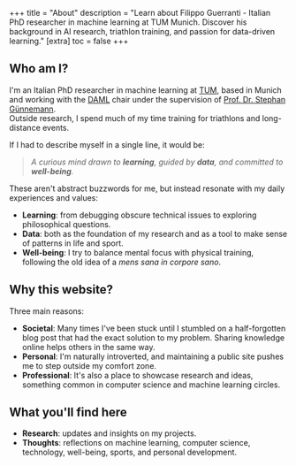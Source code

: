 +++
title = "About"
description = "Learn about Filippo Guerranti - Italian PhD researcher in machine learning at TUM Munich. Discover his background in AI research, triathlon training, and passion for data-driven learning."
[extra]
toc = false
+++

## Who am I?

I'm an Italian PhD researcher in machine learning at [TUM](https://www.tum.de), based in Munich and working with the [DAML](https://www.cs.cit.tum.de/daml) chair under the supervision of [Prof. Dr. Stephan Günnemann](https://www.cs.cit.tum.de/daml/guennemann/).  
Outside research, I spend much of my time training for triathlons and long-distance events.

If I had to describe myself in a single line, it would be:

> _A curious mind drawn to **learning**, guided by **data**, and committed to **well-being**._

These aren't abstract buzzwords for me, but instead resonate with my daily experiences and values:

- **Learning**: from debugging obscure technical issues to exploring philosophical questions.  
- **Data**: both as the foundation of my research and as a tool to make sense of patterns in life and sport.  
- **Well-being**: I try to balance mental focus with physical training, following the old idea of a _mens sana in corpore sano_.

## Why this website?

Three main reasons:  

- **Societal**: Many times I've been stuck until I stumbled on a half-forgotten blog post that had the exact solution to my problem. Sharing knowledge online helps others in the same way.  
- **Personal**: I'm naturally introverted, and maintaining a public site pushes me to step outside my comfort zone.  
- **Professional**: It's also a place to showcase research and ideas, something common in computer science and machine learning circles.

## What you'll find here

- **Research**: updates and insights on my projects.  
- **Thoughts**: reflections on machine learning, computer science, technology, well-being, sports, and personal development.
